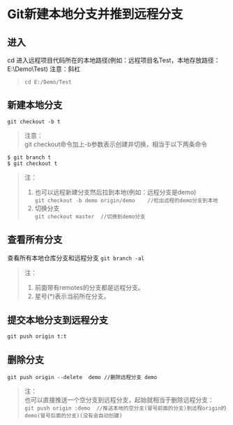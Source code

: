 # Git新建本地分支并推到远程分支

## 进入
cd 进入远程项目代码所在的本地路径(例如：远程项目名Test，本地存放路径：E:\Demo\Test) 注意：斜杠

> `` cd E:/Demo/Test ``

## 新建本地分支

``` git checkout -b t ```

> 注意：  
> git checkout命令加上-b参数表示创建并切换，相当于以下两条命令

```
$ git branch t
$ git checkout t
```

> 注：
> 1. 也可以远程新建分支然后拉到本地(例如：远程分支是demo)  
```git checkout -b demo origin/demo    //检出远程的demo分支到本地```
> 2. 切换分支  
``` git checkout master  //切换到demo分支 ```

## 查看所有分支

查看所有本地仓库分支和远程分支
``` git branch -al ```

> 注：
> 1. 前面带有remotes的分支都是远程分支。
> 2. 星号(*)表示当前所在分支。
>

## 提交本地分支到远程分支

``` git push origin t:t ```

## 删除分支

```git push origin --delete  demo //删除远程分支 demo ```


> 注：   
> 也可以直接推送一个空分支到远程分支，起始就相当于删除远程分支：  
```git push origin :demo  //推送本地的空分支(冒号前面的分支)到远程origin的demo(冒号后面的分支)(没有会自动创建) ```

